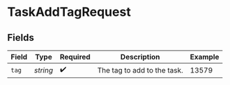 # TaskAddTagRequest


## Fields

| Field                       | Type                        | Required                    | Description                 | Example                     |
| --------------------------- | --------------------------- | --------------------------- | --------------------------- | --------------------------- |
| `tag`                       | *string*                    | :heavy_check_mark:          | The tag to add to the task. | 13579                       |